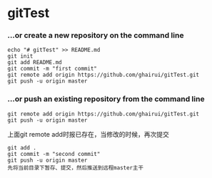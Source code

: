 # gitTest
### …or create a new repository on the command line
``` 
echo "# gitTest" >> README.md
git init
git add README.md
git commit -m "first commit"
git remote add origin https://github.com/ghairui/gitTest.git
git push -u origin master
```
### …or push an existing repository from the command line

```
git remote add origin https://github.com/ghairui/gitTest.git
git push -u origin master
```
上面git remote add时报已存在，当修改的时候，再次提交

```
git add .
git commit -m "second commit"
git push -u origin master
先将当前目录下暂存、提交，然后推送到远程master主干

```

